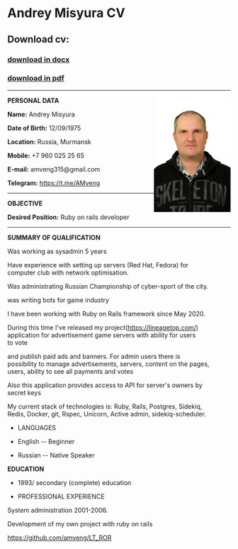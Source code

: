 # Andrey Misyura CV
## Download cv:
### [download in docx](https://github.com/amveng/cv/raw/main/andrey_misyura_cv.docx)
### [download in pdf](https://github.com/amveng/cv/raw/main/andrey_misyura_cv.pdf)

----------------------- -------------------------

 <img alt="foto" align="right" height="260"  src="./images/foto.jpg">


**PERSONAL DATA**
 
  **Name:**            Andrey Misyura

  **Date of Birth:**   12/09/1975

  **Location:**        Russia, Murmansk

  **Mobile:**          +7 960 025 25 65

  **E-mail:**          amveng315\@gmail.com

  **Telegram:**        <https://t.me/AMveng>
  <br>
  -------------------- -----------------------

**OBJECTIVE**

  
  **Desired Position:**     Ruby on rails developer
  -----------------------  -------------------------

**SUMMARY OF QUALIFICATION**


 Was working as sysadmin 5 years                                       
                                                                       
 Have experience with setting up servers (Red Hat, Fedora) for         
 computer club with network optimisation.                              
                                                                       
 Was administrating Russian Championship of cyber-sport of the city.   
                                                                       
 was writing bots for game industry                                    
                                                                       
 I have been working with Ruby on Rails framework since May 2020.      
                                                                      
 During this time I\'ve released my project(<https://lineagetop.com/>) 
 application for advertisement game servers with ability for users   
 to vote                                                               
                                                                       
 and publish paid ads and banners. For admin users there is            
 possibility to manage advertisements, servers, content on the pages,  
 users, ability to see all payments and votes                          
                                                                       
 Also this application provides access to API for server\'s owners by  
 secret keys                                                           
                                                                       
 My current stack of technologies is: Ruby, Rails, Postgres, Sidekiq,  
 Redis, Docker, git, Rspec, Unicorn, Active admin, sidekiq-scheduler.  


-   LANGUAGES

-   English -- Beginner

-   Russian -- Native Speaker

**EDUCATION**

-   1993/ secondary (complete) education

-   PROFESSIONAL EXPERIENCE


 System administration 2001-2006.                 
                                                  
 Development of my own project with ruby on rails 
                                                  
 <https://github.com/amveng/LT_ROR>               

